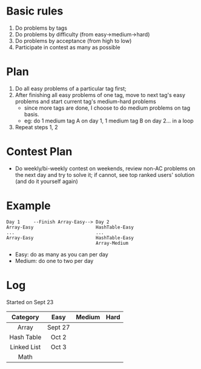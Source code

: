 # Basic rules

1. Do problems by tags
2. Do problems by difficulty (from easy->medium->hard)
3. Do problems by acceptance (from high to low)
4. Participate in contest as many as possible

# Plan
1. Do all easy problems of a particular tag first;
2. After finishing all easy problems of one tag, move to next tag's easy problems and start current tag's medium-hard problems
    - since more tags are done, I choose to do medium problems on tag basis.
    - eg: do 1 medium tag A on day 1, 1 medium tag B on day 2... in a loop
3. Repeat steps 1, 2

# Contest Plan
- Do weekly/bi-weekly contest on weekends, review non-AC problems on the next day and try to solve it; if cannot, see top ranked users' solution (and do it yourself again)

# Example

```
Day 1     --Finish Array-Easy--> Day 2
Array-Easy                       HashTable-Easy
...                              ...
Array-Easy                       HashTable-Easy
                                 Array-Medium
```
- Easy: do as many as you can per day
- Medium: do one to two per day


# Log
Started on Sept 23

| Category | Easy | Medium | Hard |
|:--------:|:----:|:------:|:----:|
| Array | Sept 27 | | |
| Hash Table | Oct 2 | | |
| Linked List | Oct 3 | | |
| Math | | | |

